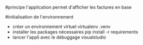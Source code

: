 #principe
l'application permet d'afficher les factures en base

#initialisation de l'environnement
* créer un environnement virtuel
 virtualenv .venv
* installer les packages nécessaires
 pip install -r requirements
* lancer l'appli avec le débuggage visualstudio
